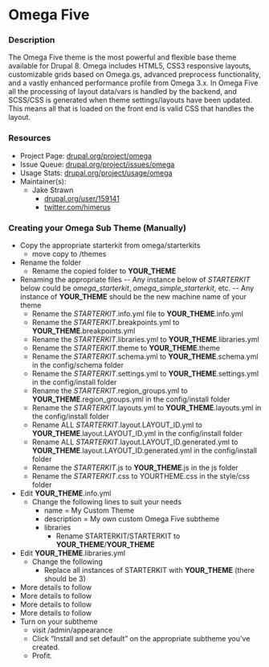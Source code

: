 # Omega Five

### Description
The Omega Five theme is the most powerful and flexible base theme available for Drupal 8. Omega includes HTML5, CSS3 responsive layouts, customizable grids based on Omega.gs, advanced preprocess functionality, and a vastly enhanced performance profile from Omega 3.x. In Omega Five all the processing of layout data/vars is handled by the backend, and SCSS/CSS is generated when theme settings/layouts have been updated. This means all that is loaded on the front end is valid CSS that handles the layout.


### Resources
* Project Page: [drupal.org/project/omega](http://drupal.org/project/omega)
* Issue Queue: [drupal.org/project/issues/omega](http://drupal.org/project/issues/omega)
* Usage Stats: [drupal.org/project/usage/omega](http://drupal.org/project/usage/omega)
* Maintainer(s):
  * Jake Strawn
	* [drupal.org/user/159141](http://drupal.org/user/159141)
	* [twitter.com/himerus](http://twitter.com/himerus)

### Creating your Omega Sub Theme (Manually)

* Copy the appropriate starterkit from omega/starterkits
  * move copy to /themes
* Rename the folder
  * Rename the copied folder to **YOUR_THEME**
* Renaming the appropriate files
  -- Any instance below of *STARTERKIT* below could be *omega_starterkit*, *omega_simple_starterkit*, etc.
  -- Any instance of **YOUR_THEME** should be the new machine name of your theme
  * Rename the *STARTERKIT*.info.yml file to **YOUR_THEME**.info.yml
  * Rename the *STARTERKIT*.breakpoints.yml to **YOUR_THEME**.breakpoints.yml
  * Rename the *STARTERKIT*.libraries.yml to **YOUR_THEME**.libraries.yml
  * Rename the *STARTERKIT*.theme to **YOUR_THEME**.theme
  * Rename the *STARTERKIT*.schema.yml to **YOUR_THEME**.schema.yml in the config/schema folder
  * Rename the *STARTERKIT*.settings.yml to **YOUR_THEME**.settings.yml in the config/install folder
  * Rename the *STARTERKIT*.region_groups.yml to **YOUR_THEME**.region_groups.yml in the config/install folder
  * Rename the *STARTERKIT*.layouts.yml to **YOUR_THEME**.layouts.yml in the config/install folder
  * Rename ALL *STARTERKIT*.layout.LAYOUT_ID.yml to **YOUR_THEME**.layout.LAYOUT_ID.yml in the config/install folder
  * Rename ALL *STARTERKIT*.layout.LAYOUT_ID.generated.yml to **YOUR_THEME**.layout.LAYOUT_ID.generated.yml in the config/install folder
  * Rename the *STARTERKIT*.js to **YOUR_THEME**.js in the js folder
  * Rename the *STARTERKIT*.css to YOURTHEME.css in the style/css folder
* Edit **YOUR_THEME**.info.yml
  * Change the following lines to suit your needs
    * name = My Custom Theme
    * description = My own custom Omega Five subtheme
    * libraries 
      * Rename STARTERKIT/STARTERKIT to **YOUR_THEME**/**YOUR_THEME**
* Edit **YOUR_THEME**.libraries.yml
  * Change the following
    * Replace all instances of STARTERKIT with **YOUR_THEME** (there should be 3)
* More details to follow
* More details to follow
* More details to follow
* More details to follow
* Turn on your subtheme
  * visit /admin/appearance
  * Click “Install and set default” on the appropriate subtheme you’ve created.
  * Profit.